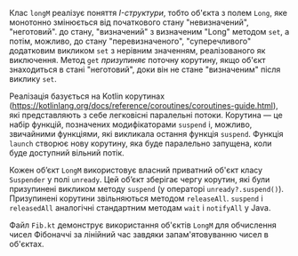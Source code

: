 Клас `longM` реалізує поняття _I-структури_, тобто об'єкта з полем `Long`, яке монотонно змінюється від початкового стану "невизначений", "неготовий".
 до стану, "визначений" з визначеним "Long" методом `set`, а потім, можливо, до стану "перевизначеного", "суперечливого" додатковим викликом
`set` з нерівним значенням, реалізованого як виключення.
Метод `get` _призупиняє_ поточну корутину, якщо об'єкт знаходиться в стані "неготовий", доки він не стане "визначеним" після виклику `set`.

Реалізація базується на Kotlin корутинах (https://kotlinlang.org/docs/reference/coroutines/coroutines-guide.html), які представляють з себе легковісні паралельні потоки.
Корутина — це набір функцій, позначених модифікаторами `suspend` і, можливо, звичайними функціями, які викликала остання функція `suspend`.
Функція `launch` створює нову корутину, яка буде паралельно запущена, коли буде доступний вільний потік.

Кожен об’єкт `LongM` використовує власний приватний об'єкт класу `Suspender` у полі `unready`.
Цей об’єкт зберігає чергу корутин, які були призупинені викликом методу `suspend` (у операторі `unready?.suspend()`).
Призупинені корутини звільняються методом `releaseAll`.
`suspend` і `releasedAll` аналогічні стандартним методам `wait` і `notifyAll` у Java.

Файл `Fib.kt` демонструє використання об'єктів `LongM` для обчислення чисел Фібоначчі за лінійний час завдяки запам'ятовуванню чисел в об'єктах.
